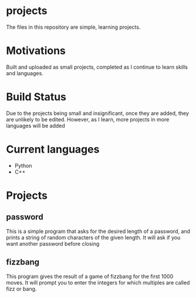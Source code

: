 # projects

The files in this repository are simple, learning projects.

# Motivations
Built and uploaded as small projects, completed as I continue to learn skills and languages.

# Build Status
Due to the projects being small and insignificant, once they are added, they are unlikely to be edited. However, as I learn, more projects in more languages will be added

# Current languages
- Python
- C++

# Projects
## password
This is a simple program that asks for the desired length of a password, and prints a string of random characters of the given length. It will ask if you want another password before closing
## fizzbang
This program gives the result of a game of fizzbang for the first 1000 moves. It will prompt you to enter the integers for which multiples are called fizz or bang.
